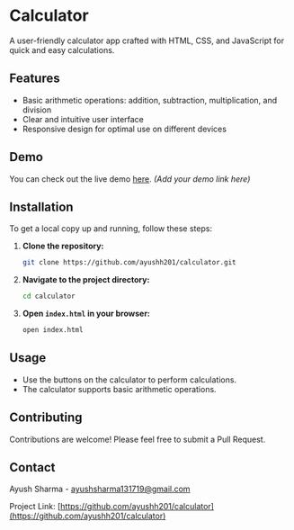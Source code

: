 # Calculator
A user-friendly calculator app crafted with HTML, CSS, and JavaScript for quick and easy calculations.

## Features

- Basic arithmetic operations: addition, subtraction, multiplication, and division
- Clear and intuitive user interface
- Responsive design for optimal use on different devices

## Demo

You can check out the live demo [here](#). *(Add your demo link here)*

## Installation

To get a local copy up and running, follow these steps:

1. **Clone the repository:**

    ```bash
    git clone https://github.com/ayushh201/calculator.git
    ```

2. **Navigate to the project directory:**

    ```bash
    cd calculator
    ```

3. **Open `index.html` in your browser:**

    ```bash
    open index.html
    ```

## Usage

- Use the buttons on the calculator to perform calculations.
- The calculator supports basic arithmetic operations.

## Contributing

Contributions are welcome! Please feel free to submit a Pull Request.

## Contact

Ayush Sharma - [ayushsharma131719@gmail.com](mailto:ayushsharma131719@gmail.com)

Project Link: [https://github.com/ayushh201/calculator](https://github.com/ayushh201/calculator)
